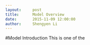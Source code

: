 ```yaml
---
layout:     post
title:      Model Overview
date:       2015-11-09 12:00:00
author:     Shengyen Li
---
```


#Model Introduction
This is one of the 

